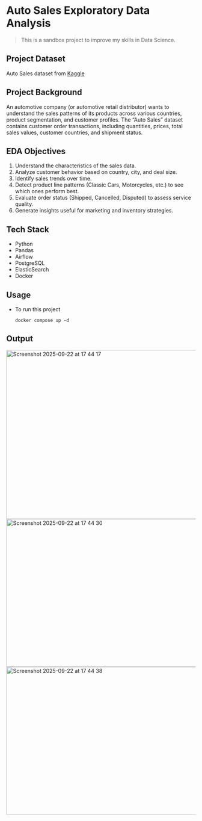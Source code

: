 # Auto Sales Exploratory Data Analysis

> This is a sandbox project to improve my skills in Data Science.

## Project Dataset

Auto Sales dataset from [Kaggle](https://www.kaggle.com/datasets/ddosad/auto-sales-data)

## Project Background

An automotive company (or automotive retail distributor) wants to understand the sales patterns of its products across various countries, product segmentation, and customer profiles. The “Auto Sales” dataset contains customer order transactions, including quantities, prices, total sales values, customer countries, and shipment status.

## EDA Objectives

1. Understand the characteristics of the sales data.
2. Analyze customer behavior based on country, city, and deal size.
3. Identify sales trends over time.
4. Detect product line patterns (Classic Cars, Motorcycles, etc.) to see which ones perform best.
5. Evaluate order status (Shipped, Cancelled, Disputed) to assess service quality.
6. Generate insights useful for marketing and inventory strategies.

## Tech Stack

- Python
- Pandas
- Airflow
- PostgreSQL
- ElasticSearch
- Docker

## Usage

- To run this project

  ```shell
  docker compose up -d
  ```

## Output
<img width="1440" height="449" alt="Screenshot 2025-09-22 at 17 44 17" src="https://github.com/user-attachments/assets/1b4e4579-224c-4bd4-b5d8-8f4cc86dbaf1" />
<img width="1440" height="393" alt="Screenshot 2025-09-22 at 17 44 30" src="https://github.com/user-attachments/assets/03a09c40-7f21-4bd8-936b-4a6889f92340" />
<img width="1440" height="393" alt="Screenshot 2025-09-22 at 17 44 38" src="https://github.com/user-attachments/assets/b18ab900-37ee-4ef0-a0b5-5409e0725d79" />

